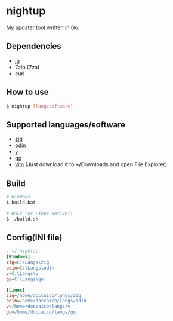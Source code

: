 # nightup
My updater tool written in Go.

## Dependencies
- [jq](https://github.com/jqlang/jq)
- 7zip (7za)
- curl

## How to use
```sh
$ nightup [lang/software]
```

## Supported languages/software
- [zig](https://github.com/ziglang/zig)
- [odin](https://github.com/odin-lang/Odin)
- [v](https://github.com/vlang/v)
- [go](https://github.com/golang/go)
- [vim](https://github.com/vim/vim-win32-installer) (Just download it to ~/Downloads and open File Explorer)

## Build
```sh
# Windows
$ build.bat

# WSL2 (or Linux Native?)
$ ./build.sh
```

## Config(INI file)
```ini
; ~/.nightup
[Windows]
zig=C:\Langs\zig
odin=C:\Langs\odin
v=C:\Langs\v
go=C:\Langs\go

[Linux]
zig=/home/doccaico/langs/zig
odin=/home/doccaico/langs/odin
v=/home/doccaico/langs/v
go=/home/doccaico/langs/go
```
